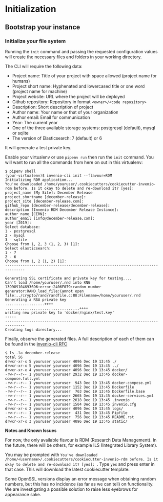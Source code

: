 # Initialization

## Bootstrap your instance

### Initialize your file system

Running the `init` command and passing the requested configuration values will create the necessary files and folders in your working directory.

The CLI will require the following data:
- Project name: Title of your project with space allowed (project name for humans)
- Project short name: Hyphenated and lowercased title or one word (project name for machine)
- Project website: URL where the project will be deployed
- Github repository: Repository in format `<owner>/<code repository>`
- Description: Short description of project
- Author name: Your name or that of your organization
- Author email: Email for communication
- Year: The current year
- One of the three available storage systems: postgresql (default), mysql or sqlite
- The version of Elasticsearch: 7 (default) or 6

It will generate a test private key.

Enable your virtualenv or use `pipenv run` then run the `init` command. You will want to run all the commands from here on out in this virtualenv:

``` console
$ pipenv shell
(your-virtualenv)$ invenio-cli init --flavour=RDM
Initializing RDM application...
You've downloaded /home/youruser/.cookiecutters/cookiecutter-invenio-rdm before. Is it okay to delete and re-download it? [yes]:
project_name [My Site]: December Release
project_shortname [december-release]:
project_site [december-release.com]:
github_repo [december-release/december-release]:
description [Invenio RDM December Release Instance]:
author_name [CERN]:
author_email [info@december-release.com]:
year [2019]:
Select database:
1 - postgresql
2 - mysql
3 - sqlite
Choose from 1, 2, 3 (1, 2, 3) [1]:
Select elasticsearch:
1 - 7
2 - 6
Choose from 1, 2 (1, 2) [1]:
-------------------------------------------------------------------------------

Generating SSL certificate and private key for testing....
Can't load /home/youruser/.rnd into RNG
139989104693696:error:2406F079:random number generator:RAND_load_file:Cannot open file:../crypto/rand/randfile.c:88:Filename=/home/youruser/.rnd
Generating a RSA private key
..................++++
..................................++++
writing new private key to 'docker/nginx/test.key'
-----
-------------------------------------------------------------------------------
Creating logs directory...
```

Finally, observe the generated files. A full description of each of them can be found in the [invenio-cli RFC](https://github.com/inveniosoftware/rfcs/pull/4)

``` console
$ ls -la december-release
total 56
drwxr-xr-x 5 youruser youruser 4096 Dec 19 13:45 ./
drwxr-xr-x 5 youruser youruser 4096 Dec 19 13:45 ../
drwxr-xr-x 4 youruser youruser 4096 Dec 19 13:45 docker/
-rw-r--r-- 1 youruser youruser 2932 Dec 19 13:45 docker-compose.full.yml
-rw-r--r-- 1 youruser youruser  943 Dec 19 13:45 docker-compose.yml
-rw-r--r-- 1 youruser youruser 1152 Dec 19 13:45 Dockerfile
-rw-r--r-- 1 youruser youruser  703 Dec 19 13:45 Dockerfile.base
-rw-r--r-- 1 youruser youruser 2665 Dec 19 13:45 docker-services.yml
-rw-r--r-- 1 youruser youruser 2018 Dec 19 13:45 .invenio
-rw-r--r-- 1 youruser youruser 1504 Dec 19 13:45 invenio.cfg
drwxr-xr-x 2 youruser youruser 4096 Dec 19 13:45 logs/
-rw-r--r-- 1 youruser youruser  431 Dec 19 13:45 Pipfile
-rw-r--r-- 1 youruser youruser  756 Dec 19 13:45 README.rst
drwxr-xr-x 3 youruser youruser 4096 Dec 19 13:45 static/
```

**Notes and Known Issues**

For now, the only available flavour is RDM (Research Data Management). In the future, there will be others, for example ILS (Integrated Library System).

You may be prompted with `You've downloaded /home/<username>/.cookiecutters/cookiecutter-invenio-rdm before. Is it okay to delete and re-download it? [yes]: `. Type `yes` and press enter in that case. This will download the latest cookiecutter template.

Some OpenSSL versions display an error message when obtaining random numbers, but this has no incidence (as far as we can tell) on functionality. We are investigating a possible solution to raise less eyebrows for appearance sake.

